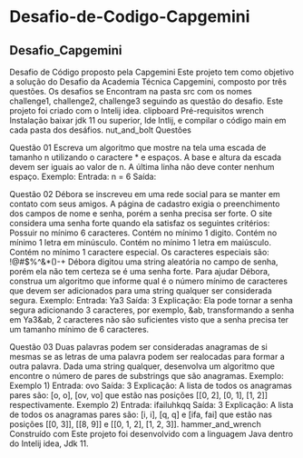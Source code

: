 # Desafio-de-Codigo-Capgemini
## Desafio_Capgemini

Desafio de Código proposto pela Capgemini
Este projeto tem como objetivo a solução do Desafio da Academia Técnica Capgemini, composto por três questões.
Os desafios se Encontram na pasta src com os nomes challenge1, challenge2, challenge3 seguindo as questão do desafio.
Este projeto foi criado com o Intelij idea.
clipboard Pré-requisitos
wrench Instalação
baixar jdk 11 ou superior, Ide Intlij, e compilar o código main em cada pasta dos desáfios.
nut_and_bolt Questôes

Questão 01 Escreva um algoritmo que mostre na tela uma escada de tamanho n utilizando o caractere * e espaços. A base e altura da escada devem ser iguais ao valor de n. A última linha não deve conter nenhum espaço. Exemplo: Entrada: n = 6 Saída:

      
Questão 02 Débora se inscreveu em uma rede social para se manter em contato com seus amigos. A página de cadastro exigia o preenchimento dos campos de nome e senha, porém a senha precisa ser forte. O site considera uma senha forte quando ela satisfaz os seguintes critérios: 
Possuir no mínimo 6 caracteres. 
Contém no mínimo 1 digito. 
Contém no mínimo 1 letra em minúsculo. 
Contém no mínimo 1 letra em maiúsculo. 
Contém no mínimo 1 caractere especial. Os caracteres especiais são: !@#$%^&*()-+ 
Débora digitou uma string aleatória no campo de senha, porém ela não tem certeza se é uma senha forte. Para ajudar Débora, construa um algoritmo que informe qual é o número mínimo de caracteres que devem ser adicionados para uma string qualquer ser considerada segura. Exemplo: Entrada: Ya3 Saída: 3 Explicação: Ela pode tornar a senha segura adicionando 3 caracteres, por exemplo, &ab, transformando a senha em Ya3&ab, 2 caracteres não são suficientes visto que a senha precisa ter um tamanho mínimo de 6 caracteres.

Questão 03 Duas palavras podem ser consideradas anagramas de si mesmas se as letras de uma palavra podem ser realocadas para formar a outra palavra. Dada uma string qualquer, desenvolva um algoritmo que encontre o número de pares de substrings que são anagramas. Exemplo: Exemplo 1) Entrada: ovo Saída: 3 Explicação: A lista de todos os anagramas pares são: [o, o], [ov, vo] que estão nas posições [[0, 2], [0, 1], [1, 2]] respectivamente. Exemplo 2) Entrada: ifailuhkqq Saída: 3 Explicação: A lista de todos os anagramas pares são: [i, i], [q, q] e [ifa, fai] que estão nas posições [[0, 3]], [[8, 9]] e [[0, 1, 2], [1, 2, 3]].
hammer_and_wrench Construído com
Este projeto foi desenvolvido com a linguagem Java dentro do Intelij idea, Jdk 11.
